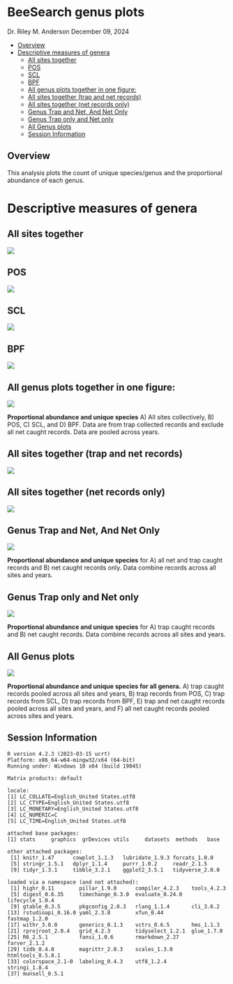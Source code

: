 BeeSearch genus plots
================
Dr. Riley M. Anderson
December 09, 2024

  

- [Overview](#overview)
- [Descriptive measures of genera](#descriptive-measures-of-genera)
  - [All sites together](#all-sites-together)
  - [POS](#pos)
  - [SCL](#scl)
  - [BPF](#bpf)
  - [All genus plots together in one
    figure:](#all-genus-plots-together-in-one-figure)
  - [All sites together (trap and net
    records)](#all-sites-together-trap-and-net-records)
  - [All sites together (net records
    only)](#all-sites-together-net-records-only)
  - [Genus Trap and Net, And Net Only](#genus-trap-and-net-and-net-only)
  - [Genus Trap only and Net only](#genus-trap-only-and-net-only)
  - [All Genus plots](#all-genus-plots)
  - [Session Information](#session-information)

## Overview

This analysis plots the count of unique species/genus and the
proportional abundance of each genus.

# Descriptive measures of genera

## All sites together

![](genus_plots_files/figure-gfm/genera_figs_all_sites-1.png)<!-- -->

## POS

![](genus_plots_files/figure-gfm/genera_figs_pos-1.png)<!-- -->

## SCL

![](genus_plots_files/figure-gfm/genera_figs_scl-1.png)<!-- -->

## BPF

![](genus_plots_files/figure-gfm/genera_figs_bpf-1.png)<!-- -->

## All genus plots together in one figure:

![](genus_plots_files/figure-gfm/genus_plot_one_fig-1.png)<!-- -->

**Proportional abundance and unique species** A) All sites collectively,
B) POS, C) SCL, and D) BPF. Data are from trap collected records and
exclude all net caught records. Data are pooled across years.

## All sites together (trap and net records)

![](genus_plots_files/figure-gfm/genera_figs_all_sites_trap_net-1.png)<!-- -->

## All sites together (net records only)

![](genus_plots_files/figure-gfm/genera_figs_all_sites_nets-1.png)<!-- -->

## Genus Trap and Net, And Net Only

![](genus_plots_files/figure-gfm/trapnet_and_net-1.png)<!-- -->

**Proportional abundance and unique species** for A) all net and trap
caught records and B) net caught records only. Data combine records
across all sites and years.

## Genus Trap only and Net only

![](genus_plots_files/figure-gfm/trap_and_net-1.png)<!-- -->

**Proportional abundance and unique species** for A) trap caught records
and B) net caught records. Data combine records across all sites and
years.

## All Genus plots

![](genus_plots_files/figure-gfm/all_plots-1.png)<!-- -->

**Proportional abundance and unique species for all genera.** A) trap
caught records pooled across all sites and years, B) trap records from
POS, C) trap records from SCL, D) trap records from BPF, E) trap and net
caught records pooled across all sites and years, and F) all net caught
records pooled across sites and years.

## Session Information

    R version 4.2.3 (2023-03-15 ucrt)
    Platform: x86_64-w64-mingw32/x64 (64-bit)
    Running under: Windows 10 x64 (build 19045)

    Matrix products: default

    locale:
    [1] LC_COLLATE=English_United States.utf8 
    [2] LC_CTYPE=English_United States.utf8   
    [3] LC_MONETARY=English_United States.utf8
    [4] LC_NUMERIC=C                          
    [5] LC_TIME=English_United States.utf8    

    attached base packages:
    [1] stats     graphics  grDevices utils     datasets  methods   base     

    other attached packages:
     [1] knitr_1.47      cowplot_1.1.3   lubridate_1.9.3 forcats_1.0.0  
     [5] stringr_1.5.1   dplyr_1.1.4     purrr_1.0.2     readr_2.1.5    
     [9] tidyr_1.3.1     tibble_3.2.1    ggplot2_3.5.1   tidyverse_2.0.0

    loaded via a namespace (and not attached):
     [1] highr_0.11        pillar_1.9.0      compiler_4.2.3    tools_4.2.3      
     [5] digest_0.6.35     timechange_0.3.0  evaluate_0.24.0   lifecycle_1.0.4  
     [9] gtable_0.3.5      pkgconfig_2.0.3   rlang_1.1.4       cli_3.6.2        
    [13] rstudioapi_0.16.0 yaml_2.3.8        xfun_0.44         fastmap_1.2.0    
    [17] withr_3.0.0       generics_0.1.3    vctrs_0.6.5       hms_1.1.3        
    [21] rprojroot_2.0.4   grid_4.2.3        tidyselect_1.2.1  glue_1.7.0       
    [25] R6_2.5.1          fansi_1.0.6       rmarkdown_2.27    farver_2.1.2     
    [29] tzdb_0.4.0        magrittr_2.0.3    scales_1.3.0      htmltools_0.5.8.1
    [33] colorspace_2.1-0  labeling_0.4.3    utf8_1.2.4        stringi_1.8.4    
    [37] munsell_0.5.1    
